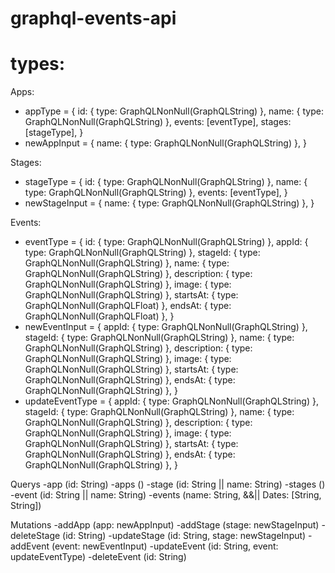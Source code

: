 # graphql-events-api

# types:

Apps:
- appType = {
  id: { type: GraphQLNonNull(GraphQLString) },
  name: { type: GraphQLNonNull(GraphQLString) },
  events: [eventType],
  stages: [stageType],
}
- newAppInput = {
  name: { type: GraphQLNonNull(GraphQLString) },
}

Stages:
- stageType = {
  id: { type: GraphQLNonNull(GraphQLString) },
  name: { type: GraphQLNonNull(GraphQLString) },
  events: [eventType],
}
- newStageInput = {
  name: { type: GraphQLNonNull(GraphQLString) },
}

Events:
- eventType = {
  id: { type: GraphQLNonNull(GraphQLString) },
  appId: { type: GraphQLNonNull(GraphQLString) },
  stageId: { type: GraphQLNonNull(GraphQLString) },
  name: { type: GraphQLNonNull(GraphQLString) },
  description: { type: GraphQLNonNull(GraphQLString) },
  image: { type: GraphQLNonNull(GraphQLString) },
  startsAt: { type: GraphQLNonNull(GraphQLFloat) },
  endsAt: { type: GraphQLNonNull(GraphQLFloat) },
}
- newEventInput = {
  appId: { type: GraphQLNonNull(GraphQLString) },
  stageId: { type: GraphQLNonNull(GraphQLString) },
  name: { type: GraphQLNonNull(GraphQLString) },
  description: { type: GraphQLNonNull(GraphQLString) },
  image: { type: GraphQLNonNull(GraphQLString) },
  startsAt: { type: GraphQLNonNull(GraphQLString) },
  endsAt: { type: GraphQLNonNull(GraphQLString) },
}
- updateEventType = {
  appId: { type: GraphQLNonNull(GraphQLString) },
  stageId: { type: GraphQLNonNull(GraphQLString) },
  name: { type: GraphQLNonNull(GraphQLString) },
  description: { type: GraphQLNonNull(GraphQLString) },
  image: { type: GraphQLNonNull(GraphQLString) },
  startsAt: { type: GraphQLNonNull(GraphQLString) },
  endsAt: { type: GraphQLNonNull(GraphQLString) },
}




Querys
-app (id: String)
-apps ()
-stage (id: String || name: String)
-stages ()
-event (id: String || name: String)
-events (name: String, &&|| Dates: [String, String])

Mutations
-addApp (app: newAppInput)
-addStage (stage: newStageInput)
-deleteStage (id: String)
-updateStage (id: String, stage: newStageInput)
-addEvent (event: newEventInput)
-updateEvent (id: String, event: updateEventType)
-deleteEvent (id: String)